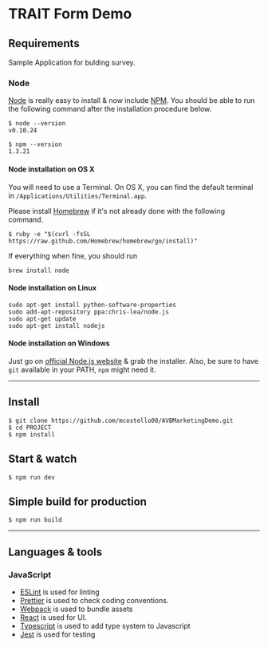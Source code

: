 # TRAIT Form Demo

## Requirements

Sample Application for bulding survey.

### Node

[Node](http://nodejs.org/) is really easy to install & now include [NPM](https://npmjs.org/).
You should be able to run the following command after the installation procedure
below.

    $ node --version
    v0.10.24

    $ npm --version
    1.3.21

#### Node installation on OS X

You will need to use a Terminal. On OS X, you can find the default terminal in
`/Applications/Utilities/Terminal.app`.

Please install [Homebrew](http://brew.sh/) if it's not already done with the following command.

    $ ruby -e "$(curl -fsSL https://raw.github.com/Homebrew/homebrew/go/install)"

If everything when fine, you should run

    brew install node

#### Node installation on Linux

    sudo apt-get install python-software-properties
    sudo add-apt-repository ppa:chris-lea/node.js
    sudo apt-get update
    sudo apt-get install nodejs

#### Node installation on Windows

Just go on [official Node.js website](http://nodejs.org/) & grab the installer.
Also, be sure to have `git` available in your PATH, `npm` might need it.

---

## Install

    $ git clone https://github.com/mcostello00/AVBMarketingDemo.git
    $ cd PROJECT
    $ npm install

## Start & watch

    $ npm run dev

## Simple build for production

    $ npm run build

---

## Languages & tools

### JavaScript

- [ESLint](https://eslint.org/) is used for linting
- [Prettier](https://prettier.io/docs/en/index.html) is used to check coding conventions.
- [Webpack](https://webpack.js.org/) is used to bundle assets
- [React](http://facebook.github.io/react) is used for UI.
- [Typescript](https://www.typescriptlang.org/) is used to add type system to Javascript
- [Jest](https://jestjs.io/) is used for testing
